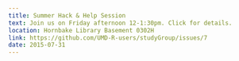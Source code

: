 ```yaml
---
title: Summer Hack & Help Session
text: Join us on Friday afternoon 12-1:30pm. Click for details.
location: Hornbake Library Basement 0302H
link: https://github.com/UMD-R-users/studyGroup/issues/7
date: 2015-07-31
---
```

